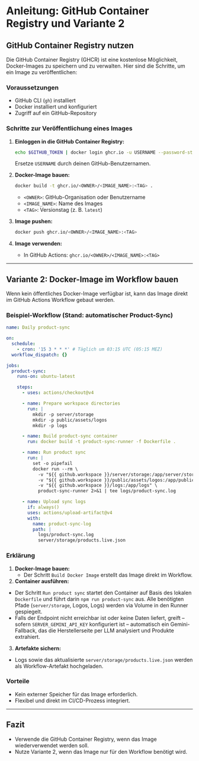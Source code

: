 # Anleitung: GitHub Container Registry und Variante 2

## GitHub Container Registry nutzen
Die GitHub Container Registry (GHCR) ist eine kostenlose Möglichkeit, Docker-Images zu speichern und zu verwalten. Hier sind die Schritte, um ein Image zu veröffentlichen:

### Voraussetzungen
- GitHub CLI (`gh`) installiert
- Docker installiert und konfiguriert
- Zugriff auf ein GitHub-Repository

### Schritte zur Veröffentlichung eines Images
1. **Einloggen in die GitHub Container Registry:**
   ```bash
   echo $GITHUB_TOKEN | docker login ghcr.io -u USERNAME --password-stdin
   ```
   Ersetze `USERNAME` durch deinen GitHub-Benutzernamen.

2. **Docker-Image bauen:**
   ```bash
   docker build -t ghcr.io/<OWNER>/<IMAGE_NAME>:<TAG> .
   ```
   - `<OWNER>`: GitHub-Organisation oder Benutzername
   - `<IMAGE_NAME>`: Name des Images
   - `<TAG>`: Versionstag (z. B. `latest`)

3. **Image pushen:**
   ```bash
   docker push ghcr.io/<OWNER>/<IMAGE_NAME>:<TAG>
   ```

4. **Image verwenden:**
   - In GitHub Actions: `ghcr.io/<OWNER>/<IMAGE_NAME>:<TAG>`

---

## Variante 2: Docker-Image im Workflow bauen
Wenn kein öffentliches Docker-Image verfügbar ist, kann das Image direkt im GitHub Actions Workflow gebaut werden.

### Beispiel-Workflow (Stand: automatischer Product-Sync)
```yaml
name: Daily product-sync

on:
  schedule:
    - cron: '15 3 * * *' # Täglich um 03:15 UTC (05:15 MEZ)
  workflow_dispatch: {}

jobs:
  product-sync:
    runs-on: ubuntu-latest

    steps:
      - uses: actions/checkout@v4

      - name: Prepare workspace directories
        run: |
          mkdir -p server/storage
          mkdir -p public/assets/logos
          mkdir -p logs

      - name: Build product-sync container
        run: docker build -t product-sync-runner -f Dockerfile .

      - name: Run product sync
        run: |
          set -o pipefail
          docker run --rm \
            -v "${{ github.workspace }}/server/storage:/app/server/storage" \
            -v "${{ github.workspace }}/public/assets/logos:/app/public/assets/logos" \
            -v "${{ github.workspace }}/logs:/app/logs" \
            product-sync-runner 2>&1 | tee logs/product-sync.log

      - name: Upload sync logs
        if: always()
        uses: actions/upload-artifact@v4
        with:
          name: product-sync-log
          path: |
            logs/product-sync.log
            server/storage/products.live.json
```

### Erklärung
1. **Docker-Image bauen:**
   - Der Schritt `Build Docker Image` erstellt das Image direkt im Workflow.
2. **Container ausführen:**
  - Der Schritt `Run product sync` startet den Container auf Basis des lokalen `Dockerfile` und führt darin `npm run product-sync` aus. Alle benötigten Pfade (`server/storage`, Logos, Logs) werden via Volume in den Runner gespiegelt.
  - Falls der Endpoint nicht erreichbar ist oder keine Daten liefert, greift – sofern `SERVER_GEMINI_API_KEY` konfiguriert ist – automatisch ein Gemini-Fallback, das die Herstellerseite per LLM analysiert und Produkte extrahiert.
3. **Artefakte sichern:**
  - Logs sowie das aktualisierte `server/storage/products.live.json` werden als Workflow-Artefakt hochgeladen.

### Vorteile
- Kein externer Speicher für das Image erforderlich.
- Flexibel und direkt im CI/CD-Prozess integriert.

---

## Fazit
- Verwende die GitHub Container Registry, wenn das Image wiederverwendet werden soll.
- Nutze Variante 2, wenn das Image nur für den Workflow benötigt wird.